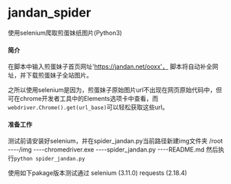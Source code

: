 # jandan_spider
使用selenium爬取煎蛋妹纸图片(Python3)

#### 简介
在脚本中输入煎蛋妹子首页网址'https://jandan.net/ooxx'，
脚本将自动补全网址，并下载煎蛋妹子全站图片。

之所以使用selenium是因为，煎蛋妹子原始图片url不出现在网页原始代码中，但可在chrome开发者工具中的Elements选项卡中查看，而`webdriver.Chrome().get(url_base)`可以轻松获取这些url。


#### 准备工作
测试前请安装好selenium，并在spider_jandan.py当前路径新建img文件夹
/root
----/img
----chromedriver.exe
----spider_jandan.py
----README.md
然后执行`python spider_jandan.py`

使用如下pakage版本测试通过
selenium (3.11.0)
requests (2.18.4)
